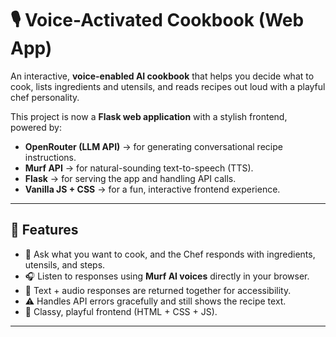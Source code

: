 # 🎙️ Voice-Activated Cookbook (Web App)

An interactive, **voice-enabled AI cookbook** that helps you decide what to cook, lists ingredients and utensils, and reads recipes out loud with a playful chef personality.  

This project is now a **Flask web application** with a stylish frontend, powered by:
- **OpenRouter (LLM API)** → for generating conversational recipe instructions.
- **Murf API** → for natural-sounding text-to-speech (TTS).
- **Flask** → for serving the app and handling API calls.
- **Vanilla JS + CSS** → for a fun, interactive frontend experience.

---

## 🚀 Features
- 🌟 Ask what you want to cook, and the Chef responds with ingredients, utensils, and steps.
- 🎧 Listen to responses using **Murf AI voices** directly in your browser.
- 💬 Text + audio responses are returned together for accessibility.
- ⚠️ Handles API errors gracefully and still shows the recipe text.
- 🎨 Classy, playful frontend (HTML + CSS + JS).

---